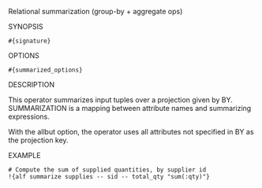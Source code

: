 
Relational summarization (group-by + aggregate ops)

SYNOPSIS

    #{signature}

OPTIONS

    #{summarized_options}

DESCRIPTION

This operator summarizes input tuples over a projection given by BY. 
SUMMARIZATION is a mapping between attribute names and summarizing 
expressions.

With the allbut option, the operator uses all attributes not specified 
in BY as the projection key.

EXAMPLE

    # Compute the sum of supplied quantities, by supplier id
    !{alf summarize supplies -- sid -- total_qty "sum(:qty)"}

